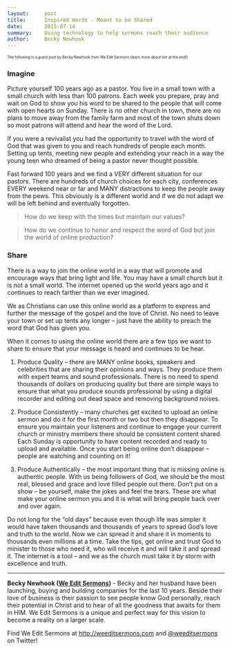 ```yaml
---
layout:     post
title:      Inspired Words - Meant to be Shared
date:       2015-07-14
summary:    Using technology to help sermons reach their audience
author:     Becky Newhook
---
```


<p style="font-size: 0.6em;">The following is a guest post by Becky Newhook from We Edit Sermons (learn more about her at the end!)</p>

### Imagine

Picture yourself 100 years ago as a pastor. You live in a small town with a small church with less than 100 patrons. Each week you prepare, pray and wait on God to show you his word to be shared to the people that will come with open hearts on Sunday. There is no other church in town, there are no plans to move away from the family farm and most of the town shuts down so most patrons will attend and hear the word of the Lord. 

If you were a revivalist you had the opportunity to travel with the word of God that was given to you and reach hundreds of people each month. Setting up tents, meeting new people and extending your reach in a way the young teen who dreamed of being a pastor never thought possible. 

Fast forward 100 years and we find a VERY different situation for our pastors. There are hundreds of church choices for each city, conferences EVERY weekend near or far and MANY distractions to keep the people away from the pews. This obviously is a different world and if we do not adapt we will be left behind and eventually forgotten. 

> How do we keep with the times but maintain our values?

> How do we continue to honor and respect the word of God but join the world of online production?

### Share
There is a way to join the online world in a way that will promote and encourage ways that bring light and life. You may have a small church but it is not a small world. The internet opened up the world years ago and it continues to reach farther than we ever imagined. 

We as Christians can use this online world as a platform to express and further the message of the gospel and the love of Christ. No need to leave your town or set up tents any longer – just have the ability to preach the word that God has given you. 

When it comes to using the online world there are a few tips we want to share to ensure that your message is heard and continues to be hear.

1) Produce Quality – there are MANY online books, speakers and celebrities that are sharing their opinions and ways. They produce them with expert teams and sound professionals. There is no need to spend thousands of dollars on producing quality but there are simple ways to ensure that what you produce sounds professional by using a digital recorder and editing out dead space and removing background noises. 

2) Produce Consistently – many churches get excited to upload an online sermon and do it for the first month or two but then they disappear. To ensure you maintain your listeners and continue to engage your current church or ministry members there should be consistent content shared. Each Sunday is opportunity to have content recorded and ready to upload and available. Once you start being online don’t disappear – people are watching and counting on it! 

3) Produce Authentically – the most important thing that is missing online is authentic people. With us being followers of God, we should be the most real, blessed and grace and love filled people out there. Don’t put on a show – be yourself, make the jokes and feel the tears. These are what make your online sermon you and it is what will bring people back over and over again. 

Do not long for the “old days” because even though life was simpler it would have taken thousands and thousands of years to spread God’s love and truth to the world. Now we can spread it and share it in moments to thousands even millions at a time. Take the tips, get online and trust God to minister to those who need it, who will receive it and will take it and spread it. The internet is a tool – and we as the church must take it by storm with excellence and truth.


<hr>

**Becky Newhook ([We Edit Sermons](http://weeditsermons.com))** - Becky and her husband have been launching, buying and building companies for the last 10 years. Beside their love of business is their passion to see people know God personally, reach their potential in Christ and to hear of all the goodness that awaits for them in HIM. We Edit Sermons is a unique and perfect way for this vision to become a reality on a larger scale.

Find We Edit Sermons at http://weeditsermons.com and [@weeditsermons](http://twitter.com/weeditsermons) on Twitter!
